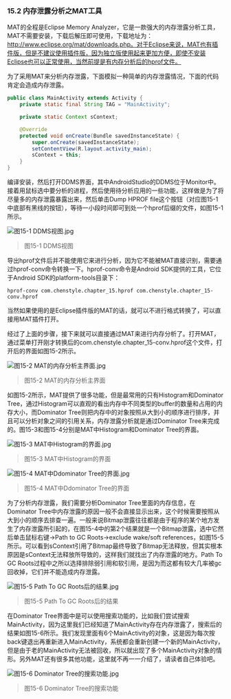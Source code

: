### 15.2 内存泄露分析之MAT工具

MAT的全程是Eclipse Memory Analyzer，它是一款强大的内存泄露分析工具，MAT不需要安装，下载后解压即可使用，下载地址为：http://www.eclipse.org/mat/downloads.php。对于Eclipse来说，MAT也有插件版，但是不建议使用插件版，因为独立版使用起来更加方便，即使不安装Eclipse也可以正常使用，当然前提是有内存分析后的hprof文件。

为了采用MAT来分析内存泄露，下面模拟一种简单的内存泄露情况，下面的代码肯定会造成内存泄露。

```Java
public class MainActivity extends Activity {
    private static final String TAG = "MainActivity";

    private static Context sContext;

    @Override
    protected void onCreate(Bundle savedInstanceState) {
        super.onCreate(savedInstanceState);
        setContentView(R.layout.activity_main);
        sContext = this;
    }
}
```

编译安装，然后打开DDMS界面，其中AndroidStudio的DDMS位于Monitor中。接着用鼠标选中要分析的进程，然后使用待分析应用的一些功能，这样做是为了将尽量多的内存泄露暴露出来，然后单击Dump HPROF file这个按钮（对应图15-1中底部有黑线的按钮），等待一小段时间即可到处一个hprof后缀的文件，如图15-1所示。

![图15-1 DDMS视图.jpg](https://i.loli.net/2020/04/30/PbHnVwpAQEmJTFa.jpg)

> 图15-1 DDMS视图

导出hprof文件后并不能使用它来进行分析，因为它不能被MAT直接识别，需要通过hprof-conv命令转换一下。hprof-conv命令是Android SDK提供的工具，它位于Android SDK的platform-tools目录下：

```shell
hprof-conv com.chenstyle.chapter_15.hprof com.chenstyle.chapter_15-conv.hprof
```

当然如果使用的是Eclipse插件版的MAT的话，就可以不进行格式转换了，可以直接用MAT插件打开。

经过了上面的步骤，接下来就可以直接通过MAT来进行内存分析了。打开MAT，通过菜单打开刚才转换后的com.chenstyle.chapter_15-conv.hprof这个文件，打开后的界面如图15-2所示。

![图15-2 MAT的内存分析主界面.jpg](https://i.loli.net/2020/04/30/BuqxFeRGjJr2Ecb.jpg)

> 图15-2 MAT的内存分析主界面

如图15-2所示，MAT提供了很多功能，但是最常用的只有Histogram和Dominator Tree，通过Histogram可以直观的看出内存中不同类型的buffer的数量和占用的内存大小，而Dominator Tree则把内存中的对象按照从大到小的顺序进行排序，并且可以分析对象之间的引用关系，内存泄露分析就是通过Dominator Tree来完成的。图15-3和图15-4分别是MAT中Histogram和Dominator Tree的界面。

![图15-3 MAT中Histogram的界面.jpg](https://i.loli.net/2020/04/30/XgwrxZ9tSns7Qy5.jpg)

> 图15-3 MAT中Histogram的界面

![图15-4 MAT中Ddominator Tree的界面.jpg](https://i.loli.net/2020/04/30/a1tzqSFAU6xD5m2.jpg)

> 图15-4 MAT中Ddominator Tree的界面

为了分析内存泄露，我们需要分析Dominator Tree里面的内存信息，在Dominator Tree中内存泄露的原因一般不会直接显示出来，这个时候需要按照从大到小的顺序去排查一遍。一般来说Bitmap泄露往往都是由于程序的某个地方发生了内存泄露所引起的，在图15-4中的第2个结果就是一个Bitmap泄露，选中它然后单击鼠标右键->Path to GC Roots->exclude wake/soft references，如图15-5所示。可以看到sContext引用了Bitmap最终导致了Bitmap无法释放，但其实根本原因是sContext无法释放所导致的，这样我们就找出了内存泄露的地方。Path To GC Roots过程中之所以选择排除弱引用和软引用，是因为而这都有较大几率被gc回收掉，它们并不能造成内存泄露。

![图15-5 Path To GC Roots后的结果.jpg](https://i.loli.net/2020/04/30/Fqu4DWBPEkte7gb.jpg)

> 图15-5 Path To GC Roots后的结果

在Dominator Tree界面中是可以使用搜索功能的，比如我们尝试搜索MainActivity，因为这里我们已经知道了MainActivity存在内存泄露了，搜索后的结果如图15-6所示。我们发现里面有6个MainActivity的对象，这是因为每次按back键退出再重新进入MainActivity，系统都会重新创建一个新的MainActivity，但是由于老的MainActivity无法被回收，所以就出现了多个MainActivity对象的情形。另外MAT还有很多其他功能，这里就不再一一介绍了，请读者自己体验吧。

![图15-6 Dominator Tree的搜索功能.jpg](https://i.loli.net/2020/04/30/RoalAHy7QnG4qxz.jpg)

> 图15-6 Dominator Tree的搜索功能